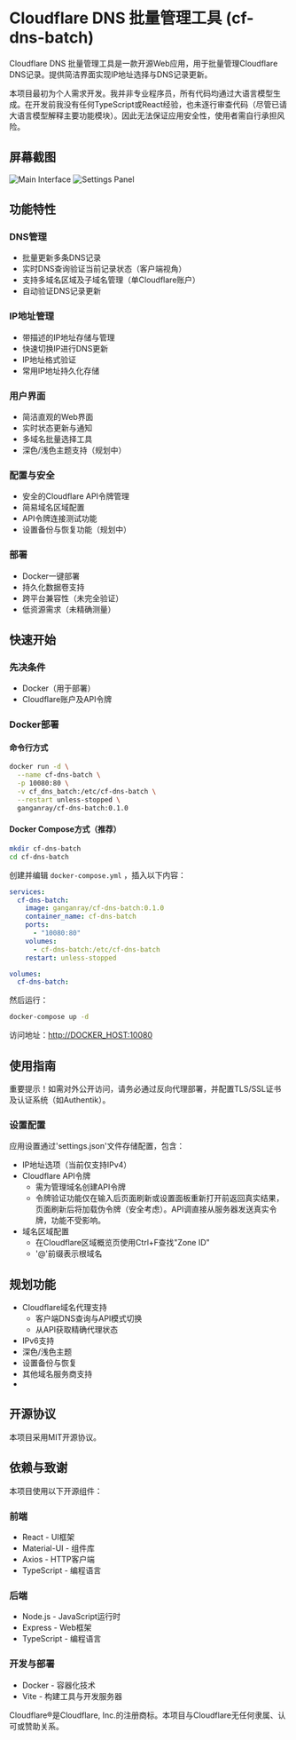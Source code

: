# Cloudflare DNS 批量管理工具 (cf-dns-batch)

Cloudflare DNS 批量管理工具是一款开源Web应用，用于批量管理Cloudflare DNS记录。提供简洁界面实现IP地址选择与DNS记录更新。

本项目最初为个人需求开发。我并非专业程序员，所有代码均通过大语言模型生成。在开发前我没有任何TypeScript或React经验，也未逐行审查代码（尽管已请大语言模型解释主要功能模块）。因此无法保证应用安全性，使用者需自行承担风险。

## 屏幕截图

![Main Interface](./screenshots/main-interface.jpg)
![Settings Panel](./screenshots/settings-panel.jpg)

## 功能特性

### DNS管理
- 批量更新多条DNS记录
- 实时DNS查询验证当前记录状态（客户端视角）
- 支持多域名区域及子域名管理（单Cloudflare账户）
- 自动验证DNS记录更新

### IP地址管理
- 带描述的IP地址存储与管理
- 快速切换IP进行DNS更新
- IP地址格式验证
- 常用IP地址持久化存储

### 用户界面
- 简洁直观的Web界面
- 实时状态更新与通知
- 多域名批量选择工具
- 深色/浅色主题支持（规划中）

### 配置与安全
- 安全的Cloudflare API令牌管理
- 简易域名区域配置
- API令牌连接测试功能
- 设置备份与恢复功能（规划中）

### 部署
- Docker一键部署
- 持久化数据卷支持
- 跨平台兼容性（未完全验证）
- 低资源需求（未精确测量）

## 快速开始

### 先决条件

- Docker（用于部署）
- Cloudflare账户及API令牌

### Docker部署

#### 命令行方式

```bash
docker run -d \
  --name cf-dns-batch \
  -p 10080:80 \
  -v cf_dns_batch:/etc/cf-dns-batch \
  --restart unless-stopped \
  ganganray/cf-dns-batch:0.1.0
```

#### Docker Compose方式（推荐）

```bash
mkdir cf-dns-batch
cd cf-dns-batch
```

创建并编辑 `docker-compose.yml` ，插入以下内容：

```yaml
services:
  cf-dns-batch:
    image: ganganray/cf-dns-batch:0.1.0
    container_name: cf-dns-batch
    ports:
      - "10080:80"
    volumes:
      - cf-dns-batch:/etc/cf-dns-batch
    restart: unless-stopped

volumes:
  cf-dns-batch:
```

然后运行：

```bash
docker-compose up -d
```

访问地址：[http://DOCKER_HOST:10080](http://DOCKER_HOST:10080)

## 使用指南
重要提示！如需对外公开访问，请务必通过反向代理部署，并配置TLS/SSL证书及认证系统（如Authentik）。

### 设置配置
应用设置通过'settings.json'文件存储配置，包含：

- IP地址选项（当前仅支持IPv4）
- Cloudflare API令牌
  - 需为管理域名创建API令牌
  - 令牌验证功能仅在输入后页面刷新或设置面板重新打开前返回真实结果，页面刷新后将加载伪令牌（安全考虑）。API调直接从服务器发送真实令牌，功能不受影响。  
- 域名区域配置
  - 在Cloudflare区域概览页使用Ctrl+F查找"Zone ID"
  - '@'前缀表示根域名

## 规划功能
- Cloudflare域名代理支持
  - 客户端DNS查询与API模式切换
  - 从API获取精确代理状态
- IPv6支持
- 深色/浅色主题
- 设置备份与恢复
- 其他域名服务商支持
- 
## 开源协议
本项目采用MIT开源协议。

## 依赖与致谢
本项目使用以下开源组件：

### 前端
- React - UI框架
- Material-UI - 组件库
- Axios - HTTP客户端
- TypeScript - 编程语言
### 后端
- Node.js - JavaScript运行时
- Express - Web框架
- TypeScript - 编程语言
### 开发与部署
- Docker - 容器化技术
- Vite - 构建工具与开发服务器

Cloudflare®是Cloudflare, Inc.的注册商标。本项目与Cloudflare无任何隶属、认可或赞助关系。